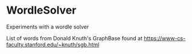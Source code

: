 # WordleSolver

Experiments with a wordle solver

List of words from Donald Knuth's GraphBase found at https://www-cs-faculty.stanford.edu/~knuth/sgb.html